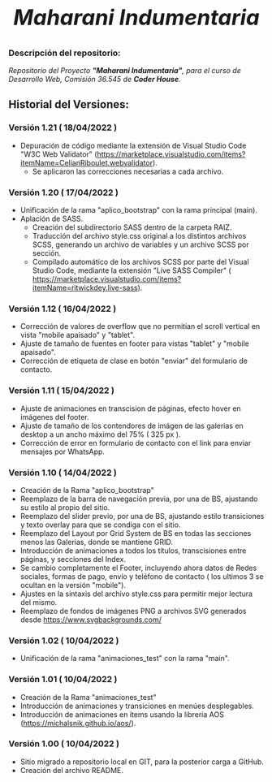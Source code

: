 # *<h2 align=center>**Maharani Indumentaria**</h2>*

### **Descripción del repositorio**:
*Repositorio del Proyecto **"Maharani Indumentaria"**, para el curso de Desarrollo Web, Comisión 36.545 de **Coder House**.*

## **Historial del Versiones**:

### Versión 1.21 ( 18/04/2022 )
- Depuración de código mediante la extensión de Visual Studio Code "W3C Web Validator" (https://marketplace.visualstudio.com/items?itemName=CelianRiboulet.webvalidator).
    - Se aplicaron las correcciones necesarias a cada archivo.

### Versión 1.20 ( 17/04/2022 )
- Unificación de la rama "aplico_bootstrap" con la rama principal (main).
- Aplación de SASS.
    - Creación del subdirectorio SASS dentro de la carpeta RAIZ.
    - Traducción del archivo style.css original a los distintos archivos SCSS, generando un archivo de variables y un archivo SCSS por sección.
    - Compilado automático de los archivos SCSS por parte del Visual Studio Code, mediante la extensión "Live SASS Compiler" ( https://marketplace.visualstudio.com/items?itemName=ritwickdey.live-sass).

### Versión 1.12 ( 16/04/2022 )
- Corrección de valores de overflow que no permitian el scroll vertical en vista "mobile apaisado" y "tablet".
- Ajuste de tamaño de fuentes en footer para vistas "tablet" y "mobile apaisado".
- Corrección de etiqueta de clase en botón "enviar" del formulario de contacto. 

### Versión 1.11 ( 15/04/2022 )
- Ajuste de animaciones en transcision de páginas, efecto hover en imágenes del footer.
- Ajuste de tamaño de los contendores de imágen de las galerias en desktop a un ancho máximo del 75% ( 325 px ).
- Corrección de error en formulario de contacto con el link para enviar mensajes por WhatsApp.

### Versión 1.10 ( 14/04/2022 )
- Creación de la Rama "aplico_bootstrap"
- Reemplazo de la barra de navegación previa, por una de BS, ajustando su estilo al propio del sitio.
- Reemplazo del slider previo, por una de BS, ajustando estilo transiciones y texto overlay para que se condiga con el sitio.
- Reemplazo del Layout por Grid System de BS en todas las secciones menos las Galerias, donde se mantiene GRID.
- Introducción de animaciones a todos los títulos, transcisiones entre páginas, y secciones del Index.
- Se cambio completamente el Footer, incluyendo ahora datos de Redes sociales, formas de pago, envío y teléfono de contacto ( los ultimos 3 se ocultan en la versión "mobile").
- Ajustes en la sintaxis del archivo style.css para permitir mejor lectura del mismo.
- Reemplazo de fondos de imágenes PNG a archivos SVG generados desde https://www.svgbackgrounds.com/

### Versión 1.02 ( 10/04/2022 )
- Unificación de la rama "animaciones_test" con la rama "main".

### Versión 1.01 ( 10/04/2022 )
- Creación de la Rama "animaciones_test"
- Introducción de animaciones y transiciones en menúes desplegables.
- Introducción de animaciones en ítems usando la libreria AOS (https://michalsnik.github.io/aos/).

### Versión 1.00 ( 10/04/2022 )
- Sitio migrado a repositorio local en GIT, para la posterior carga a GitHub.
- Creación del archivo README.
